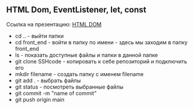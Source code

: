 
## HTML Dom, EventListener, let, const

Ссылка на презентацию: [HTML DOM](https://github.com/ait-tr/cohort22/blob/main/front_end/lesson_11/js-dom.pdf)  

- cd .. - выйти папки
- cd front_end  - войти в папку по имени - здесь мы заходим в папку front_end
- ls - показать доступные файлы и папки в данной папке
- git clone SSHcode - копировать к себе репозиторий и подключить его
- mkdir filename - создать папку с именем filename
- git add . - выбрать файлы 
- git status - посмотреть выбранные файлы
- git commit -m "name of commit"
- git push origin main


